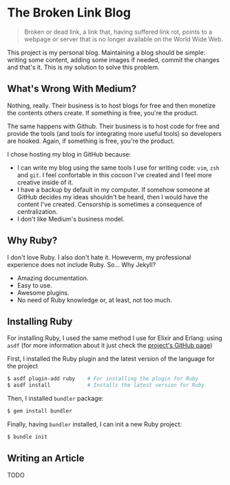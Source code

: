 # The Broken Link Blog

> Broken or dead link, a link that, having suffered link rot, points to a
> webpage or server that is no longer available on the World Wide Web.

This project is my personal blog. Maintaining a blog should be simple: writing
some content, adding some images if needed, commit the changes and that's it.
This is my solution to solve this problem.

## What's Wrong With Medium?

Nothing, really. Their business is to host blogs for free and then monetize the
contents others create. If something is free, you're the product.

The same happens with Github. Their business is to host code for free and
provide the tools (and tools for integrating more useful tools) so developers
are hooked. Again, if something is free, you're the product.

I chose hosting my blog in GitHub because:

- I can write my blog using the same tools I use for writing code: `vim`, `zsh`
  and `git`. I feel confortable in this cocoon I've created and I feel more
  creative inside of it.
- I have a backup by default in my computer. If somehow someone at GitHub
  decides my ideas shouldn't be heard, then I would have the content I've
  created. Censorship is sometimes a consequence of centralization.
- I don't like Medium's business model.

## Why Ruby?

I don't love Ruby. I also don't hate it. Howeverm, my professional experience
does not include Ruby. So... Why Jekyll?

- Amazing documentation.
- Easy to use.
- Awesome plugins.
- No need of Ruby knowledge or, at least, not too much.

## Installing Ruby

For installing Ruby, I used the same method I use for Elixir and Erlang: using
`asdf` (for more information about it just check the
[project's GitHub page](https://github.com/asdf-vm/asdf))

First, I installed the Ruby plugin and the latest version of the language for
the project

```bash
$ asdf plugin-add ruby    # For installing the plugin for Ruby
$ asdf install            # Installs the latest version for Ruby
```

Then, I installed `bundler` package:

```bash
$ gem install bundler
```

Finally, having `bundler` installed, I can init a new Ruby project:

```bash
$ bundle init
```

## Writing an Article

TODO
